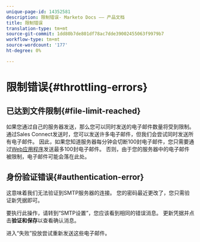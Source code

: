 ```yaml
---
unique-page-id: 14352581
description: 限制错误- Marketo Docs —— 产品文档
title: 限制错误
translation-type: tm+mt
source-git-commit: 1dd80b7de801df78ac7dde39002455063f9979b7
workflow-type: tm+mt
source-wordcount: '177'
ht-degree: 0%

---
```



# 限制错误{#throttling-errors}

## 已达到文件限制{#file-limit-reached}

如果您通过自己的服务器发送，那么您可以同时发送的电子邮件数量将受到限制。 通过Sales Connect发送时，您可以发送许多电子邮件，但我们会尝试同时发送所有电子邮件。 因此，如果您知道服务器每分钟会切断100封电子邮件，您只需要通过[Web应用程序](https://toutapp.com/login)发送最多100封电子邮件。 否则，由于您的服务器中的电子邮件被限制，电子邮件可能会落在此处。

## 身份验证错误{#authentication-error}

这意味着我们无法验证到SMTP服务器的连接。 您的密码最近更改了，您只需验证新凭据即可。

要执行此操作，请转到“SMTP设置”，您应该看到相同的错误消息。 更新凭据并点击&#x200B;**验证和保存**&#x200B;以查看确认消息。

进入“失败”投放尝试重新发送这些电子邮件。
